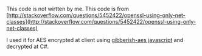 This code is not wirtten by me. This code is from [http://stackoverflow.com/questions/5452422/openssl-using-only-net-classes](http://stackoverflow.com/questions/5452422/openssl-using-only-net-classes)

I used it for AES encrypted at client using [gibberish-aes javascript](https://github.com/mdp/gibberish-aes) and decrypted at C#.
